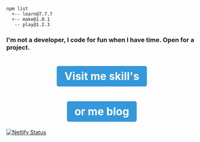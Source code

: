   <meta charset="utf-8">
  <meta name="viewport" content="width=device-width, initial-scale=1.0">
  <body>


    npm list
      +-- learn@7.7.7 
      +-- make@1.0.1 
       -- play@1.2.3

<h3 align="left">I'm not a developer, I code for fun when I have time. Open for a project.</h3>

<h1 align="center"><a href="https://berru-g.github.io/berru-g/" style="display: inline-block; padding: 10px 20px; background-color: #3498db; color: white; text-decoration: none; border-radius: 5px; font-weight: bold; transition: background-color 0.3s;">Visit me skill's</a></h1>

<h1 align="center"><a href="https://mes-dimanches-avec-chatgpt.netlify.app/" style="display: inline-block; padding: 10px 20px; background-color: #3498db; color: white; text-decoration: none; border-radius: 5px; font-weight: bold; transition: background-color 0.3s;">or me blog</a></h1>

[![Netlify Status](https://api.netlify.com/api/v1/badges/e6d8257e-d747-418b-bf43-189593a86851/deploy-status)](https://app.netlify.com/sites/mes-dimanches-avec-chatgpt/deploys)
</body>
